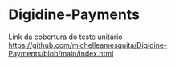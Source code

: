 # Digidine-Payments

Link da cobertura do teste unitário https://github.com/michelleamesquita/Digidine-Payments/blob/main/index.html
